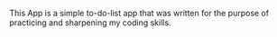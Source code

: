 This App is a simple to-do-list app that was written for the purpose of practicing and sharpening my coding skills. 
